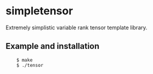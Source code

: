 simpletensor
============

Extremely simplistic variable rank tensor template library.

## Example and installation

        $ make
        $ ./tensor
